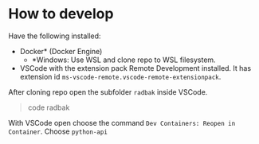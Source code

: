# How to develop

Have the following installed:
- Docker* (Docker Engine)
    - *Windows: Use WSL and clone repo to WSL filesystem.
- VSCode with the extension pack Remote Development installed. It has extension id `ms-vscode-remote.vscode-remote-extensionpack`.

After cloning repo open the subfolder `radbak` inside VSCode.
> code radbak

With VSCode open choose the command `Dev Containers: Reopen in Container`. Choose `python-api`